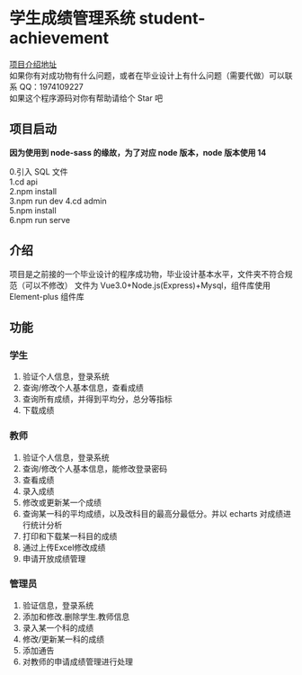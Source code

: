 # 学生成绩管理系统 student-achievement

[项目介绍地址](https://blogweb.cn/article/studentachievement1)  
如果你有对成功物有什么问题，或者在毕业设计上有什么问题（需要代做）可以联系 QQ：1974109227  
如果这个程序源码对你有帮助请给个 Star 吧

## 项目启动

**因为使用到 node-sass 的缘故，为了对应 node 版本，node 版本使用 14**

0.引入 SQL 文件  
1.cd api  
2.npm install  
3.npm run dev
4.cd admin  
5.npm install  
6.npm run serve

## 介绍

项目是之前接的一个毕业设计的程序成功物，毕业设计基本水平，文件夹不符合规范（可以不修改）
文件为 Vue3.0+Node.js(Express)+Mysql，组件库使用 Element-plus 组件库

## 功能

### 学生

1. 验证个人信息，登录系统  
2. 查询/修改个人基本信息，查看成绩  
3. 查询所有成绩，并得到平均分，总分等指标  
4. 下载成绩  

### 教师

1. 验证个人信息，登录系统  
2. 查询/修改个人基本信息，能修改登录密码  
3. 查看成绩  
4. 录入成绩  
5. 修改或更新某一个成绩  
6. 查询某一科的平均成绩，以及改科目的最高分最低分。并以 echarts 对成绩进行统计分析  
7. 打印和下载某一科目的成绩  
8. 通过上传Excel修改成绩  
9. 申请开放成绩管理

### 管理员

1. 验证信息，登录系统  
2. 添加和修改.删除学生.教师信息  
3. 录入某一个科的成绩  
4. 修改/更新某一科的成绩  
5. 添加通告  
6. 对教师的申请成绩管理进行处理  
